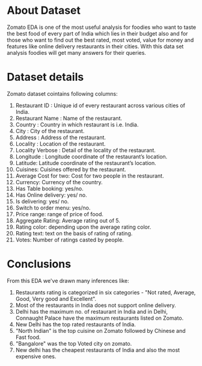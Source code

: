 # About Dataset
Zomato EDA is one of the most useful analysis for foodies who want to taste the best food of every part of India which lies in their budget also and for those who want to find out the best rated, most voted, value for money and features like online delivery restaurants in their cities. With this data set analysis foodies will get many answers for their queries. 

# Dataset details
Zomato dataset cointains following columns:
1. Restaurant ID : Unique id of every restaurant across various cities of India.
2. Restaurant Name : Name of the restaurant.
3. Country : Country in which restaurant is i.e. India.
4. City : City of the restaurant.
5. Address : Address of the restaurant.
6. Locality : Location of the restaurant.
7. Locality Verbose : Detail of the locality of the restaurant.
8. Longitude : Longitude coordinate of the restaurant’s location.
9. Latitude: Latitude coordinate of the restaurant’s location.
10. Cuisines: Cuisines offered by the restaurant.
11. Average Cost for two: Cost for two people in the restaurant.
12. Currency: Currency of the country.
13. Has Table booking: yes/no.
14. Has Online delivery: yes/ no.
15. Is delivering: yes/ no.
16. Switch to order menu: yes/no.
17. Price range: range of price of food.
18. Aggregate Rating: Average rating out of 5.
19. Rating color: depending upon the average rating color.
20. Rating text: text on the basis of rating of rating.
21. Votes: Number of ratings casted by people.


 
# Conclusions
From this EDA we've drawn many inferences like: 
1. Restaurants rating is categorized in six categories - "Not rated, Average, Good, Very good and Excellent".
2. Most of the restaurants in India does not support online delivery.
3. Delhi has the maximum no. of restaurant in India and in Delhi, Connaught Palace have the maximum restaurants listed on Zomato.
4. New Delhi has the top rated restaurants of India.
5. "North Indian" is the top cuisine on Zomato followed by Chinese and Fast food.
6. "Bangalore" was the  top Voted city on zomato.
7. New delhi has the cheapest restaurants of India and also the most expensive ones.


